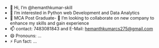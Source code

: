 - 👋 Hi, I’m @hemanthkumar-skill
- 👀 I’m interested in Python web Development and Data Analytics
- 🌱 MCA Post Graduate- 💞️ I’m looking to collaborate on new company to enhance my skills and gain experience
- 📫 contact: 7483081843 and E-Mail: hemanthkumarcs275@gmail.com
- 😄 Pronouns: ...
- ⚡ Fun fact: ...

<!---
hemanthkumar-skill/hemanthkumar-skill is a ✨ special ✨ repository because its `README.md` (this file) appears on your GitHub profile.
You can click the Preview link to take a look at your changes.
--->
